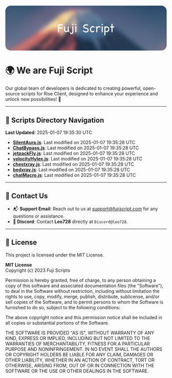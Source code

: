 ![Banner](.github/b.webp)

# 🌍 **We are Fuji Script**

Our global team of developers is dedicated to creating powerful, open-source scripts for Rise Client, designed to enhance your experience and unlock new possibilities! 🌟

---
<!-- SCRIPTS_NAVIGATION_START -->
## 📂 **Scripts Directory Navigation**

**Last Updated**: 2025-01-07 19:35:30 UTC

- **[SilentAura.js](scripts/SilentAura.js)**: Last modified on 2025-01-07 19:35:28 UTC
- **[ChatBypass.js](scripts/ChatBypass.js)**: Last modified on 2025-01-07 19:35:28 UTC
- **[jetpackFly.js](scripts/jetpackFly.js)**: Last modified on 2025-01-07 19:35:28 UTC
- **[velocityHylex.js](scripts/velocityHylex.js)**: Last modified on 2025-01-07 19:35:28 UTC
- **[chestxray.js](scripts/chestxray.js)**: Last modified on 2025-01-07 19:35:28 UTC
- **[bedxray.js](scripts/bedxray.js)**: Last modified on 2025-01-07 19:35:28 UTC
- **[chatMacro.js](scripts/chatMacro.js)**: Last modified on 2025-01-07 19:35:28 UTC

<!-- SCRIPTS_NAVIGATION_END -->

---

## 💬 **Contact Us**  
- 📬 **Support Email**: Reach out to us at [support@fujiscript.com](mailto:support@fujiscript.com) for any questions or assistance.  
- 💬 **Discord**: Contact **Leo728** directly at `Discord@leo728`.

---

## 📜 **License**

This project is licensed under the MIT License.  

**MIT License**  
Copyright (c) 2023 Fuji Scripts  

Permission is hereby granted, free of charge, to any person obtaining a copy of this software and associated documentation files (the "Software"), to deal in the Software without restriction, including without limitation the rights to use, copy, modify, merge, publish, distribute, sublicense, and/or sell copies of the Software, and to permit persons to whom the Software is furnished to do so, subject to the following conditions:  

The above copyright notice and this permission notice shall be included in all copies or substantial portions of the Software.  

THE SOFTWARE IS PROVIDED "AS IS", WITHOUT WARRANTY OF ANY KIND, EXPRESS OR IMPLIED, INCLUDING BUT NOT LIMITED TO THE WARRANTIES OF MERCHANTABILITY, FITNESS FOR A PARTICULAR PURPOSE AND NONINFRINGEMENT. IN NO EVENT SHALL THE AUTHORS OR COPYRIGHT HOLDERS BE LIABLE FOR ANY CLAIM, DAMAGES OR OTHER LIABILITY, WHETHER IN AN ACTION OF CONTRACT, TORT OR OTHERWISE, ARISING FROM, OUT OF OR IN CONNECTION WITH THE SOFTWARE OR THE USE OR OTHER DEALINGS IN THE SOFTWARE.  
